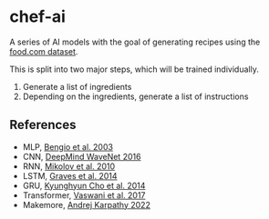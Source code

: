 # chef-ai
A series of AI models with the goal of generating recipes using the [food.com dataset](https://www.kaggle.com/datasets/shuyangli94/food-com-recipes-and-user-interactions).

This is split into two major steps, which will be trained individually.
1. Generate a list of ingredients
2. Depending on the ingredients, generate a list of instructions

## References
- MLP, [Bengio et al. 2003](https://www.jmlr.org/papers/volume3/bengio03a/bengio03a.pdf)
- CNN, [DeepMind WaveNet 2016](https://arxiv.org/abs/1609.03499)
- RNN, [Mikolov et al. 2010](https://www.fit.vutbr.cz/research/groups/speech/publi/2010/mikolov_interspeech2010_IS100722.pdf)
- LSTM, [Graves et al. 2014](https://arxiv.org/abs/1308.0850)
- GRU, [Kyunghyun Cho et al. 2014](https://arxiv.org/abs/1409.1259)
- Transformer, [Vaswani et al. 2017](https://arxiv.org/abs/1706.03762)
- Makemore, [Andrej Karpathy 2022](https://github.com/karpathy/makemore)
